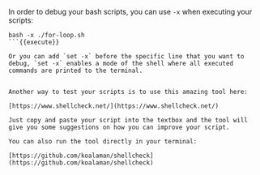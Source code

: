 In order to debug your bash scripts, you can use `-x` when executing your scripts:

```
bash -x ./for-loop.sh
```{{execute}}

Or you can add `set -x` before the specific line that you want to debug, `set -x` enables a mode of the shell where all executed commands are printed to the terminal.


Another way to test your scripts is to use this amazing tool here:

[https://www.shellcheck.net/](https://www.shellcheck.net/)

Just copy and paste your script into the textbox and the tool will give you some suggestions on how you can improve your script.

You can also run the tool directly in your terminal:

[https://github.com/koalaman/shellcheck](https://github.com/koalaman/shellcheck)